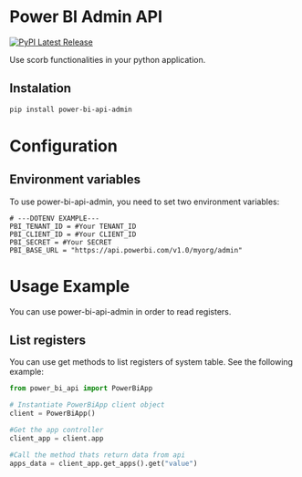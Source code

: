 # Power BI Admin API
[![PyPI Latest Release](https://img.shields.io/pypi/v/power-bi-api-admin.svg)](https://pypi.org/project/power-bi-api-admin/)

Use scorb functionalities in your python application.
## Instalation
```sh
pip install power-bi-api-admin
```

# Configuration
## Environment variables
To use power-bi-api-admin, you need to set two environment variables:
```dotenv
# ---DOTENV EXAMPLE---
PBI_TENANT_ID = #Your TENANT_ID
PBI_CLIENT_ID = #Your CLIENT_ID
PBI_SECRET = #Your SECRET
PBI_BASE_URL = "https://api.powerbi.com/v1.0/myorg/admin"
```

# Usage Example
You can use power-bi-api-admin in order to read registers.


## List registers
You can use get methods to list registers of system table. See the following example:
```python
from power_bi_api import PowerBiApp

# Instantiate PowerBiApp client object
client = PowerBiApp()

#Get the app controller
client_app = client.app

#Call the method thats return data from api
apps_data = client_app.get_apps().get("value")
```